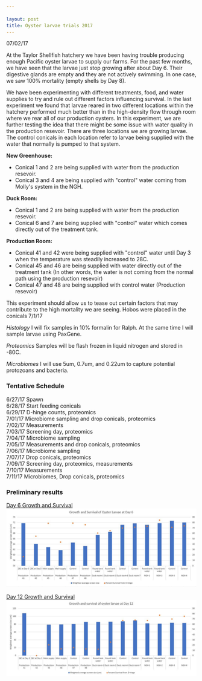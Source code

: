 ```yaml
---

layout: post
title: Oyster larvae trials 2017
---
```


07/02/17

At the Taylor Shellfish hatchery we have been having trouble producing enough Pacific oyster larvae to supply our farms. For the past few months, we have seen that the larvae just stop growing after about Day 6. Their digestive glands are empty and they are not actively swimming. In one case, we saw 100% mortality (empty shells by Day 8).

We have been experimenting with different treatments, food, and water supplies to try and rule out different factors influencing survival. In the last experiment we found that larvae reared in two different locations within the hatchery performed much better than in the high-density flow through room where we rear all of our production oysters. In this experiment, we are further testing the idea that there might be some issue with water quality in the production resevoir. There are three locations we are growing larvae. The control conicals in each location refer to larvae being supplied with the water that normally is pumped to that system.

__New Greenhouse:__
- Conical 1 and 2 are being supplied with water from the production resevoir.
- Conical 3 and 4 are being supplied with "control" water coming from Molly's system in the NGH.

__Duck Room:__
- Conical 1 and 2 are being supplied with water from the production resevoir.
- Conical 6 and 7 are being supplied with "control" water which comes directly out of the treatment tank.

__Production Room:__
- Conical 41 and 42 were being supplied with "control" water until Day 3 when the temperature was steadily increased to 28C.
- Conical 45 and 46 are being supplied with water directly out of the treatment tank (In other words, the water is not coming from the normal path using the production resevoir)
- Conical 47 and 48 are being supplied with control water (Production resevoir)

This experiment should allow us to tease out certain factors that may contribute to the high mortality we are seeing. Hobos were placed in the conicals 7/1/17

_Histology_
I will fix samples in 10% formalin for Ralph. At the same time I will sample larvae using PaxGene.

_Proteomics_
Samples will be flash frozen in liquid nitrogen and stored in -80C.

_Microbiomes_
I will use 5um, 0.7um, and 0.22um to capture potential protozoans and bacteria.

### Tentative Schedule

6/27/17 Spawn   
6/28/17 Start feeding conicals   
6/29/17 D-hinge counts, proteomics   
7/01/17 Microbiome sampling and drop conicals, proteomics   
7/02/17 Measurements   
7/03/17 Screening day, proteomics   
7/04/17 Microbiome sampling   
7/05/17 Measurements and drop conicals, proteomics   
7/06/17 Microbiome sampling   
7/07/17 Drop conicals, proteomics   
7/09/17 Screening day, proteomics, measurements   
7/10/17 Measurements   
7/11/17 Microbiomes, Drop conicals, proteomics


### Preliminary results
[Day 6 Growth and Survival](https://raw.githubusercontent.com/Ellior2/Ellior2.github.io/master/images/oysterlarvaecharts/Day6survival.JPG)
![im](https://raw.githubusercontent.com/Ellior2/Ellior2.github.io/master/images/oysterlarvaecharts/Day6survival.JPG)

[Day 12 Growth and Survival](https://raw.githubusercontent.com/Ellior2/Ellior2.github.io/master/images/oysterlarvaecharts/Day12survival.JPG)
![im](https://raw.githubusercontent.com/Ellior2/Ellior2.github.io/master/images/oysterlarvaecharts/Day12survival.JPG)














